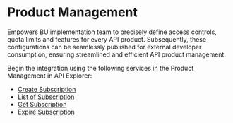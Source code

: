 # Product Management

Empowers BU implementation team to precisely define access controls, quota limits and features for every API product. Subsequently, these configurations can be seamlessly published for external developer consumption, ensuring streamlined and efficient API product management.

Begin the integration using the following services in the Product Management in API Explorer:
* [Create Subscription](?path=reference/ConsumerManagement/CreatesProduct)
*  [List of Subscription](?path=reference/ConsumerManagement/listSubscription)
*  [Get Subscription](?path=reference/ConsumerManagement/GetSubscription)
*  [Expire Subscription](?path=reference/ConsumerManagement/ExpireSubscription)
